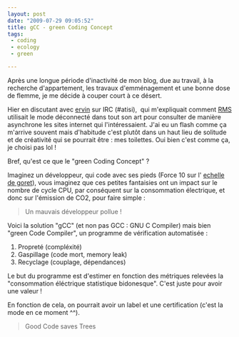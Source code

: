 ```yaml
---
layout: post
date: "2009-07-29 09:05:52"
title: gCC - green Coding Concept
tags:
 - coding
 - ecology
 - green

---
```


Après une longue période d'inactivité de mon blog, due au travail, à la recherche d'appartement, les travaux d'emménagement et une bonne dose de flemme, je me décide à couper court à ce désert.

Hier en discutant avec [ervin](http://ervin.ipsquad.net/) sur IRC (#atisi),  qui m'expliquait comment [RMS](http://fr.wikipedia.org/wiki/Richard_Stallman) utilisait le mode déconnecté dans tout son art pour consulter de manière asynchrone les sites internet qui l'intéressaient. J'ai eu un flash comme ça m'arrive souvent mais d'habitude c'est plutôt dans un haut lieu de solitude et de créativité qui se pourrait être : mes toilettes. Oui bien c'est comme ça, je choisi pas lol !

Bref, qu'est ce que le "green Coding Concept" ?

Imaginez un développeur, qui code avec ses pieds (Force 10 sur l' [echelle de goret](http://www.bien-programmer.fr/goret.htm)), vous imaginez que ces petites fantaisies ont un impact sur le nombre de cycle CPU, par conséquent sur la consommation électrique, et donc sur l'émission de CO2, pour faire simple :

> Un mauvais développeur pollue !

Voici la solution "gCC" (et non pas GCC : GNU C Compiler) mais bien "green Code Compiler", un programme de vérification automatisée :

  1. Propreté (compléxité)	
  2. Gaspillage (code mort, memory leak)
  3. Recyclage (couplage, dépendances)

Le but du programme est d'estimer en fonction des métriques relevées la "consommation éléctrique statistique bidonesque". C'est juste pour avoir une valeur !

En fonction de cela, on pourrait avoir un label et une certification (c'est la mode en ce moment ^^).

> Good Code saves Trees
